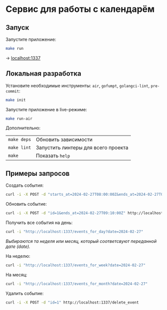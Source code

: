# Сервис для работы с календарём

## Запуск

Запустите приложение:

```bash
make run
```

→ [localhost:1337](http://localhost:1337)

## Локальная разработка

Установите необходимые инструменты: `air`, `gofumpt`, `golangci-lint`, `pre-commit`:

```bash
make init
```

Запустите приложение в live-режиме:

```bash
make run-air
```

Дополнительно:

|   |   |
|---|---|
| `make deps` | Обновить зависимости |
| `make lint` | Запустить линтеры для всего проекта |
| `make` | Показать `help` |

## Примеры запросов

Создать события:

```bash
curl -i -X POST -d "starts_at=2024-02-27T08:00:00Z&ends_at=2024-02-27T08:30:00Z&title=Sample Event&desc=This is a sample event" http://localhost:1337/create_event
```

Обновить событие:

```bash
curl -i -X POST -d "id=1&ends_at=2024-02-27T09:10:00Z" http://localhost:1337/update_event
```

Получить все события на день:

```bash
curl -i "http://localhost:1337/events_for_day?date=2024-02-27"
```

_Выбираются та неделя или месяц, который соответсвуют переданной дате (date)._

На неделю:

```bash
curl -i "http://localhost:1337/events_for_week?date=2024-02-27"
```

На месяц:

```bash
curl -i "http://localhost:1337/events_for_month?date=2024-02-27"
```

Удалить событие:

```bash
curl -i -X POST -d "id=1" http://localhost:1337/delete_event
```